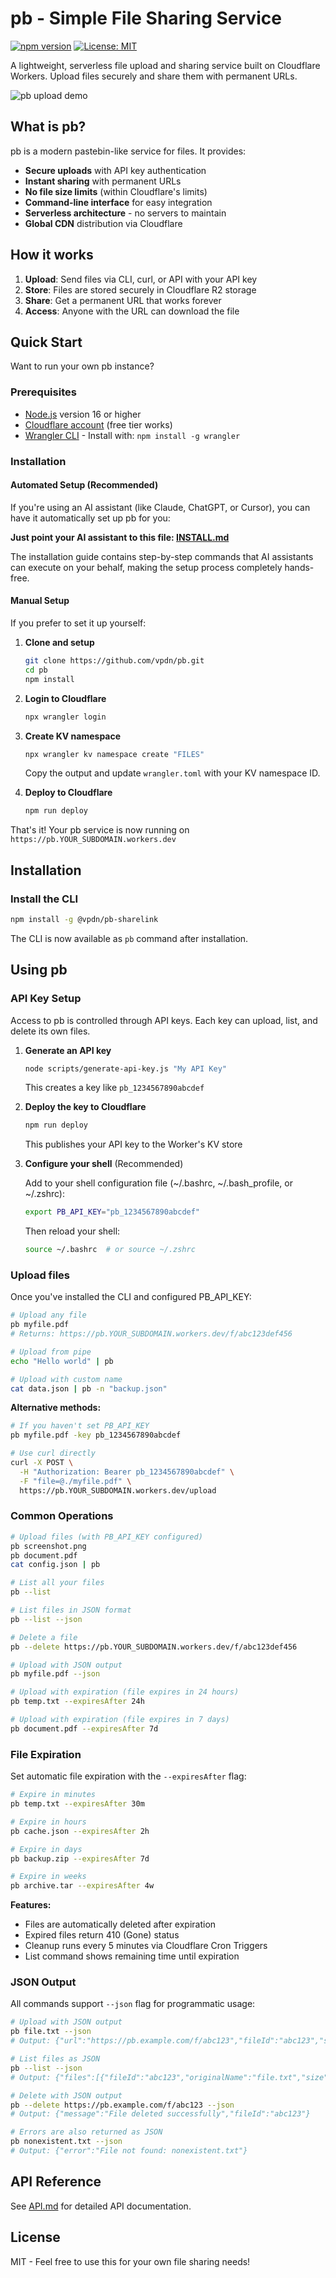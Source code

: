 # pb - Simple File Sharing Service

[![npm version](https://img.shields.io/npm/v/@vpdn/pb-sharelink.svg)](https://www.npmjs.com/package/@vpdn/pb-sharelink)
[![License: MIT](https://img.shields.io/badge/License-MIT-yellow.svg)](https://opensource.org/licenses/MIT)

A lightweight, serverless file upload and sharing service built on Cloudflare Workers. Upload files securely and share them with permanent URLs.

![pb upload demo](./pb_upload.svg)

## What is pb?

pb is a modern pastebin-like service for files. It provides:

- **Secure uploads** with API key authentication
- **Instant sharing** with permanent URLs
- **No file size limits** (within Cloudflare's limits)
- **Command-line interface** for easy integration
- **Serverless architecture** - no servers to maintain
- **Global CDN** distribution via Cloudflare

## How it works

1. **Upload**: Send files via CLI, curl, or API with your API key
2. **Store**: Files are stored securely in Cloudflare R2 storage
3. **Share**: Get a permanent URL that works forever
4. **Access**: Anyone with the URL can download the file

## Quick Start

Want to run your own pb instance? 

### Prerequisites

- [Node.js](https://nodejs.org/) version 16 or higher
- [Cloudflare account](https://cloudflare.com) (free tier works)
- [Wrangler CLI](https://developers.cloudflare.com/workers/wrangler/) - Install with: `npm install -g wrangler`

### Installation

#### Automated Setup (Recommended)

If you're using an AI assistant (like Claude, ChatGPT, or Cursor), you can have it automatically set up pb for you:

**Just point your AI assistant to this file: [INSTALL.md](./INSTALL.md)**

The installation guide contains step-by-step commands that AI assistants can execute on your behalf, making the setup process completely hands-free.

#### Manual Setup

If you prefer to set it up yourself:

1. **Clone and setup**
   ```bash
   git clone https://github.com/vpdn/pb.git
   cd pb
   npm install
   ```

2. **Login to Cloudflare**
   ```bash
   npx wrangler login
   ```

3. **Create KV namespace**
   ```bash
   npx wrangler kv namespace create "FILES"
   ```
   
   Copy the output and update `wrangler.toml` with your KV namespace ID.

4. **Deploy to Cloudflare**
   ```bash
   npm run deploy
   ```

That's it! Your pb service is now running on `https://pb.YOUR_SUBDOMAIN.workers.dev`

## Installation

### Install the CLI

```bash
npm install -g @vpdn/pb-sharelink
```

The CLI is now available as `pb` command after installation.

## Using pb

### API Key Setup

Access to pb is controlled through API keys. Each key can upload, list, and delete its own files.

1. **Generate an API key**
   ```bash
   node scripts/generate-api-key.js "My API Key"
   ```
   This creates a key like `pb_1234567890abcdef`

2. **Deploy the key to Cloudflare**
   ```bash
   npm run deploy
   ```
   This publishes your API key to the Worker's KV store

3. **Configure your shell** (Recommended)
   
   Add to your shell configuration file (~/.bashrc, ~/.bash_profile, or ~/.zshrc):
   ```bash
   export PB_API_KEY="pb_1234567890abcdef"
   ```
   
   Then reload your shell:
   ```bash
   source ~/.bashrc  # or source ~/.zshrc
   ```

### Upload files

Once you've installed the CLI and configured PB_API_KEY:

```bash
# Upload any file
pb myfile.pdf
# Returns: https://pb.YOUR_SUBDOMAIN.workers.dev/f/abc123def456

# Upload from pipe
echo "Hello world" | pb

# Upload with custom name
cat data.json | pb -n "backup.json"
```

**Alternative methods:**

```bash
# If you haven't set PB_API_KEY
pb myfile.pdf -key pb_1234567890abcdef

# Use curl directly
curl -X POST \
  -H "Authorization: Bearer pb_1234567890abcdef" \
  -F "file=@./myfile.pdf" \
  https://pb.YOUR_SUBDOMAIN.workers.dev/upload
```

### Common Operations

```bash
# Upload files (with PB_API_KEY configured)
pb screenshot.png
pb document.pdf
cat config.json | pb

# List all your files
pb --list

# List files in JSON format
pb --list --json

# Delete a file
pb --delete https://pb.YOUR_SUBDOMAIN.workers.dev/f/abc123def456

# Upload with JSON output
pb myfile.pdf --json

# Upload with expiration (file expires in 24 hours)
pb temp.txt --expiresAfter 24h

# Upload with expiration (file expires in 7 days)
pb document.pdf --expiresAfter 7d
```

### File Expiration

Set automatic file expiration with the `--expiresAfter` flag:

```bash
# Expire in minutes
pb temp.txt --expiresAfter 30m

# Expire in hours  
pb cache.json --expiresAfter 2h

# Expire in days
pb backup.zip --expiresAfter 7d

# Expire in weeks
pb archive.tar --expiresAfter 4w
```

**Features:**
- Files are automatically deleted after expiration
- Expired files return 410 (Gone) status
- Cleanup runs every 5 minutes via Cloudflare Cron Triggers
- List command shows remaining time until expiration

### JSON Output

All commands support `--json` flag for programmatic usage:

```bash
# Upload with JSON output
pb file.txt --json
# Output: {"url":"https://pb.example.com/f/abc123","fileId":"abc123","size":1234}

# List files as JSON
pb --list --json
# Output: {"files":[{"fileId":"abc123","originalName":"file.txt","size":1234,"contentType":"text/plain","uploadedAt":"2024-01-01T00:00:00Z","url":"https://pb.example.com/f/abc123"}]}

# Delete with JSON output
pb --delete https://pb.example.com/f/abc123 --json
# Output: {"message":"File deleted successfully","fileId":"abc123"}

# Errors are also returned as JSON
pb nonexistent.txt --json
# Output: {"error":"File not found: nonexistent.txt"}
```

## API Reference

See [API.md](./API.md) for detailed API documentation.

## License

MIT - Feel free to use this for your own file sharing needs!